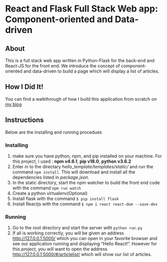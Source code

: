 # React and Flask Full Stack Web app: Component-oriented and Data-driven

## About
This is a full stack web app written in Python-Flask for the back-end and React-JS for the front end. We introduce the concept of component-oriented and data-driven to build a page which will display a list of articles.

## How I Did It!
You can find a walkthrough of how I build this application from scratch on [my blog](https://medium.com/@tonyparkerkenz/react-and-flask-full-stack-web-app-component-oriented-and-data-driven-dd60e005266)

## Instructions
Below are the installing and running procedues
### Installing
1. make sure you have python, npm, and pip installed on your machine.
For this project, I used : **npm v4.6.1**, **pip v18.0**, **python v3.6.2**
2. Enter in to the directary *hello_template/templates/static/* and run the command `npm install`. This will download and install all the dependencies listed in *package.json*.
3. In the static directory, start the npm watcher to build the front end code with the command `npm run watch`
4. Create a python virtualenv(Optional)
5. Install flask with the command `$ pip install flask`
6. Install Reactjs with the command `$ npm i react react-dom --save-dev`
### Running
1. Go to the root directory and start the server with `python run.py`
2. If all is working correctly, you will be given an address http://127.0.0.1:5000/ which you can open in your favorite browser and see our application running and displaying “Hello React!”. However for this project, you will want to open the address http://127.0.0.1:5000/#/articlelist/ which will show our list of articles.


